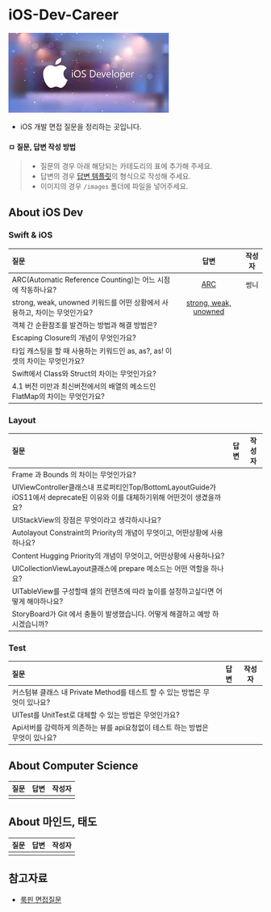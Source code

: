 # iOS-Dev-Career
![apple_ios_developer](/images/apple_ios_developer.jpg)
- iOS 개발 면접 질문을 정리하는 곳입니다. 

#### ㅁ 질문, 답변 작성 방법
> - 질문의 경우 아래 해당되는 카테도리의 표에 추가해 주세요.
> - 답변의 경우 [답변 템플릿](/Answer_Template.md)의 형식으로 작성해 주세요.
> - 이미지의 경우 `/images` 폴더에 파일을 넣어주세요.

## About iOS Dev
### Swift & iOS

| 질문 | 답변 | 작성자 |
| :--- | :---: | :---: |
| ARC(Automatic Reference Counting)는 어느 시점에 작동하나요? | [ARC]() | 썽니 |
| strong, weak, unowned 키워드를 어떤 상황에서 사용하고, 차이는 무엇인가요? | [strong, weak, unowned]() |  |
| 객체 간 순환참조를 발견하는 방법과 해결 방법은? |  |  |
| Escaping Closure의 개념이 무엇인가요? |  |  |
| 타입 캐스팅을 할 때 사용하는 키워드인 as, as?, as! 이 셋의 차이는 무엇인가요? |  |  |
| Swift에서 Class와 Struct의 차이는 무엇인가요? |  |  |
| 4.1 버전 미만과 최신버전에서의 배열의 메소드인 FlatMap의 차이는 무엇인가요? |  |  |

### Layout

| 질문 | 답변 | 작성자 |
| :--- | :---: | :---: |
| Frame 과 Bounds 의 차이는 무엇인가요? |  |  |
| UIViewController클래스내 프로퍼티인Top/BottomLayoutGuide가 iOS11에서 deprecate된 이유와 이를 대체하기위해 어떤것이 생겼을까요? |  |  |
| UIStackView의 장점은 무엇이라고 생각하시나요? |  |  |
| Autolayout Constraint의 Priority의 개념이 무엇이고, 어떤상황에 사용하나요? |  |  |
| Content Hugging Priority의 개념이 무엇이고, 어떤상황에 사용하나요? |  |  |
| UICollectionViewLayout클래스에 prepare 메소드는 어떤 역할을 하나요? |  |  |
| UITableView를 구성할때 셀의 컨텐츠에 따라 높이를 설정하고싶다면 어떻게 해야하나요? |  |  |
| StoryBoard가 Git 에서 충돌이 발생했습니다. 어떻게 해결하고 예방 하시겠습니까? |  |  |

### Test

| 질문 | 답변 | 작성자 |
| :--- | :---: | :---: |
| 커스텀뷰 클래스 내 Private Method를 테스트 할 수 있는 방법은 무엇이 있나요? |  |  |
| UITest를 UnitTest로 대체할 수 있는 방법은 무엇인가요? |  |  |
| Api서버를 강력하게 의존하는 뷰를 api요청없이 테스트 하는 방법은 무엇이 있나요? |  |  |

## About Computer Science
| 질문 | 답변 | 작성자 |
| :--- | :---: | :---: |
|  |  |  |

## About 마인드, 태도
| 질문 | 답변 | 작성자 |
| :--- | :---: | :---: |
|  |  |  |

## 참고자료
- [룩핀 면접질문](https://medium.com/lookpin-engineering/ios-%EA%B0%9C%EB%B0%9C%EC%9E%90-%EB%A9%B4%EC%A0%91-%EC%A7%88%EB%AC%B8%EB%A6%AC%EC%8A%A4%ED%8A%B8-b92350a91c1b) 
